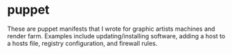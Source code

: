 # puppet

These are puppet manifests that I wrote for graphic artists machines and render farm.  Examples include updating/installing software, adding a host to a hosts file, registry configuration, and firewall rules.
